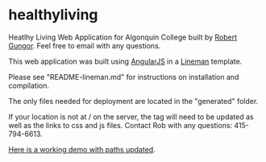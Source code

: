# healthyliving
Heatlhy Living Web Application for Algonquin College built by [Robert Gungor](mailto:rob@robgungor.com). Feel free to email with any questions.

This web application was built using [AngularJS](https://angularjs.org) in a [Lineman](http://www.linemanjs.com) template.

Please see "README-lineman.md" for instructions on installation and compilation.

The only files needed for deployment are located in the "generated" folder. 

If your location is not at / on the server, the <base> tag will need to be updated as well as the links to css and js files. Contact Rob with any questions: 415-794-6613.

[Here is a working demo with paths updated](http://robgungor.com/healthy-alpha).
